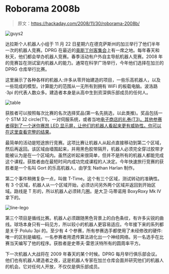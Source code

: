 # Roborama 2008b

> 原文：<https://hackaday.com/2008/11/30/roborama-2008b/>

![guys2](img/860153786555cdf718b09c7882c28651.png "guys2")

达拉斯个人机器人小组于 11 月 22 日星期六在德克萨斯州的加兰举行了他们半年一次的机器人竞赛。DPRG 在最近的[奥斯丁创客集会](http://hackaday.com/2008/10/19/maker-faire-austin-2008-in-pictures/ "Austin Maker Faire")上有一席之地。每年春天和秋天，他们都会举办机器人竞赛。春季活动有户外自主导航机器人竞赛。2008 年的竞赛旨在测试室内机器人的能力。通常在科学广场举行，今年他们选择在加兰的 DPRG 仓库举行比赛。

这里展示了各种各样的机器人:许多从零开始建造的项目，一些乐高机器人，以及一些现成的模型。计算能力的范围从一无所有到拥有 WiFi 的板载电脑。波洛路·3pi 的代表人数众多。建造者本身是从高中生到资深俱乐部成员的任何人。

![table](img/36ea1b0211b1c37e24cc12e73a97e985.png "table")

获胜者可以按照每次比赛的名次选择奖品(第一名先挑选，以此类推)。奖品包括一个 STM 32 circle(T1)，一对伺服系统，或者当地[电子商店的礼券(T3)。其他参赛者得到了一个迷你赛昂 LED 显示屏，让他们的机器人看起来更有威胁性。你可以在这里查看完整的](http://www.tannerelectronics.com/ "electronics store")[结果](http://www.deltagr.com/dprg/Roborama2008B_Scores.htm "contest web site")。

最简单的活动是短途旅行竞赛。这项比赛让机器人从起点直接移动到第二个区域，然后再返回。该区域由墙围起来，并用黑色胶带隔开，机器人必须完全穿过胶带才能被认为是在一个区域内。虽然这听起来很简单，但并不是所有的机器人都能完成这个课程。获胜者由在最短时间内成功完成课程的人决定。今年快速旅行竞赛的获胜者是一个名叫 Gort 的乐高机器人，由学生 Nathan Harlan 制作。

第二个事件稍微复杂一点，叫做 T-Time。这个有三个区域，测试转动的准确性。有 3 个区域，机器人从一个区域开始，必须访问另外两个区域并返回到开始区域。路线是 T 形的，所以机器人必须转几圈。是大卫·马蒂诺用 BoxyRoxy Mk IV 拿下的。

![line-lego](img/0d4473760730a6b4f9a28b707784ca06.png "line-lego")

第三个项目是循线比赛。机器人必须跟随黑色背景上的白色条纹，有许多尖锐的曲线。球场本身只有一码见方，所以较小的机器人更容易适应。今年接下来的系列都是关于 Polulu 3pi 的。至少有 4 个参赛，所有参赛选手都使用了未经修改的硬件:唯一的区别是编程。一名参赛者用遗传算法进化出一个神经网络。另一名选手在比赛当天编写了他的程序。获胜者是史蒂夫·雷恩沃特所有的圆周率平方。

下一次机器人大战将在 2009 年春天的某个时候。DPRG 每月举行俱乐部会议。他们也有机器人建造者之夜，这是机器人专家在加兰仓库会面并研究他们的机器人的机会。它对任何人开放，不仅仅是俱乐部成员。